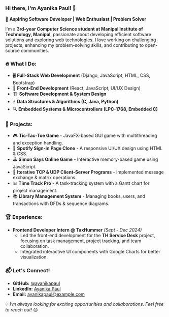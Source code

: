 ### Hi there, I'm Ayanika Paul! 👋

🚀 **Aspiring Software Developer | Web Enthusiast | Problem Solver**

I'm a **3rd-year Computer Science student at Manipal Institute of Technology, Manipal**, passionate about developing efficient software solutions and exploring web technologies. I love working on challenging projects, enhancing my problem-solving skills, and contributing to open-source communities.

### 🔥 What I Do:
- 🖥 **Full-Stack Web Development** (Django, JavaScript, HTML, CSS, Bootstrap)
- 📱 **Front-End Development** (React, JavaScript, UI/UX Design)
- 🏗 **Software Development & System Design**
- ⚡ **Data Structures & Algorithms (C, Java, Python)**
- 🔍 **Embedded Systems & Microcontrollers (LPC-1768, Embedded C)**

### 📌 Projects:
- 🎮 **Tic-Tac-Toe Game** - JavaFX-based GUI game with multithreading and exception handling.
- 🎵 **Spotify Sign-in Page Clone** - A responsive UI/UX design using HTML & CSS.
- 🕹 **Simon Says Online Game** - Interactive memory-based game using JavaScript.
- 🔄 **Iterative TCP & UDP Client-Server Programs** - Implemented message exchange & matrix operations.
- 📊 **Time Track Pro** - A task-tracking system with a Gantt chart for project management.
- 📚 **Library Management System** - Managing books, users, and transactions with DFDs & sequence diagrams.

### 🏆 Experience:
- **Frontend Developer Intern @ TaxHummer** *(Sept - Dec 2024)*
  - Led the front-end development for the **TH Service Desk** project, focusing on task management, project tracking, and team collaboration.
  - Integrated interactive UI components with Google Charts for better visualization.

### 📬 Let's Connect!
- **GitHub:** [@ayanikapaul](https://github.com/ayanikapaul)
- **LinkedIn:** [Ayanika Paul](https://www.linkedin.com/in/ayanikapaul)
- **Email:** [ayanikapaul@example.com](mailto:ayanikapaul@example.com)

💡 *I’m always looking for exciting opportunities and collaborations. Feel free to reach out!* 😊
